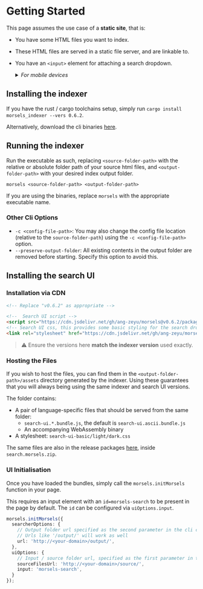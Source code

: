 # Getting Started

This page assumes the use case of a **static site**, that is:
- You have some HTML files you want to index.
- These HTML files are served in a static file server, and are linkable to.
- You have an `<input>` element for attaching a search dropdown.
  <details>
  <summary><em>For mobile devices</em></summary>
  <br>A fullscreen modal will show when the input element is focused.

  This documentation uses an alternative user interface (try the search function!), which is covered [later](./search_configuration.md#ui-mode).
  To preview the defaults, head on over [here](./search_configuration_styling.html).
  </details>

## Installing the indexer

If you have the rust / cargo toolchains setup, simply run `cargo install morsels_indexer --vers 0.6.2`.

Alternatively, download the cli binaries [here](https://github.com/ang-zeyu/morsels/releases).

## Running the indexer

Run the executable as such, replacing `<source-folder-path>` with the relative or absolute folder path of your source html files, and `<output-folder-path>` with your desired index output folder.

```
morsels <source-folder-path> <output-folder-path>
```

If you are using the binaries, replace `morsels` with the appropriate executable name.

### Other Cli Options

- `-c <config-file-path>`: You may also change the config file location (relative to the `source-folder-path`) using the `-c <config-file-path>` option.
- `--preserve-output-folder`: All existing contents in the output folder are removed before starting. Specify this option to avoid this.

## Installing the search UI

### Installation via CDN

```html
<!-- Replace "v0.6.2" as appropriate -->

<!--  Search UI script -->
<script src="https://cdn.jsdelivr.net/gh/ang-zeyu/morsels@v0.6.2/packages/search-ui/dist/search-ui.ascii.bundle.js"></script>
<!-- Search UI css, this provides some basic styling for the search dropdown, and can be omitted if desired -->
<link rel="stylesheet" href="https://cdn.jsdelivr.net/gh/ang-zeyu/morsels@v0.6.2/packages/search-ui/dist/search-ui-light.css" />
```

> ⚠️ Ensure the versions here **match the indexer version** used exactly.

### Hosting the Files

If you wish to host the files, you can find them in the `<output-folder-path>/assets` directory generated by the indexer. Using these guarantees that you will always being using the same indexer and search UI versions.

The folder contains:
- A pair of language-specific files that should be served from the same folder:
  - `search-ui.*.bundle.js`, the default is `search-ui.ascii.bundle.js`
  - An accompanying WebAssembly binary
- A stylesheet: `search-ui-basic/light/dark.css`

The same files are also in the release packages [here](https://github.com/ang-zeyu/morsels/releases), inside `search.morsels.zip`.

### UI Initialisation

Once you have loaded the bundles, simply call the `morsels.initMorsels` function in your page.

This requires an input element with an `id=morsels-search` to be present in the page by default. The `id` can be configured via `uiOptions.input`.

```ts
morsels.initMorsels({
  searcherOptions: {
    // Output folder url specified as the second parameter in the cli command
    // Urls like '/output/' will work as well
    url: 'http://<your-domain>/output/',
  },
  uiOptions: {
    // Input / source folder url, specified as the first parameter in the cli command
    sourceFilesUrl: 'http://<your-domain>/source/',
    input: 'morsels-search',
  }
});
```

